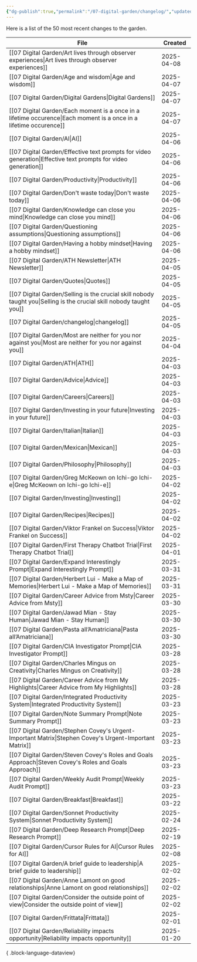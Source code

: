 ```yaml
---
{"dg-publish":true,"permalink":"/07-digital-garden/changelog/","updated":"2025-04-05T14:28:39.602-07:00"}
---
```


Here is a list of the 50 most recent changes to the garden.

| File                                                                                                                    | Created    |
| ----------------------------------------------------------------------------------------------------------------------- | ---------- |
| [[07 Digital Garden/Art lives through observer experiences\|Art lives through observer experiences]]                 | 2025-04-08 |
| [[07 Digital Garden/Age and wisdom\|Age and wisdom]]                                                                 | 2025-04-07 |
| [[07 Digital Garden/Digital Gardens\|Digital Gardens]]                                                               | 2025-04-07 |
| [[07 Digital Garden/Each moment is a once in a lifetime occurence\|Each moment is a once in a lifetime occurence]]   | 2025-04-07 |
| [[07 Digital Garden/AI\|AI]]                                                                                         | 2025-04-06 |
| [[07 Digital Garden/Effective text prompts for video generation\|Effective text prompts for video generation]]       | 2025-04-06 |
| [[07 Digital Garden/Productivity\|Productivity]]                                                                     | 2025-04-06 |
| [[07 Digital Garden/Don't waste today\|Don't waste today]]                                                           | 2025-04-06 |
| [[07 Digital Garden/Knowledge can close you mind\|Knowledge can close you mind]]                                     | 2025-04-06 |
| [[07 Digital Garden/Questioning assumptions\|Questioning assumptions]]                                               | 2025-04-06 |
| [[07 Digital Garden/Having a hobby mindset\|Having a hobby mindset]]                                                 | 2025-04-06 |
| [[07 Digital Garden/ATH Newsletter\|ATH Newsletter]]                                                                 | 2025-04-05 |
| [[07 Digital Garden/Quotes\|Quotes]]                                                                                 | 2025-04-05 |
| [[07 Digital Garden/Selling is the crucial skill nobody taught you\|Selling is the crucial skill nobody taught you]] | 2025-04-05 |
| [[07 Digital Garden/changelog\|changelog]]                                                                           | 2025-04-05 |
| [[07 Digital Garden/Most are neither for you nor against you\|Most are neither for you nor against you]]             | 2025-04-04 |
| [[07 Digital Garden/ATH\|ATH]]                                                                                       | 2025-04-03 |
| [[07 Digital Garden/Advice\|Advice]]                                                                                 | 2025-04-03 |
| [[07 Digital Garden/Careers\|Careers]]                                                                               | 2025-04-03 |
| [[07 Digital Garden/Investing in your future\|Investing in your future]]                                             | 2025-04-03 |
| [[07 Digital Garden/Italian\|Italian]]                                                                               | 2025-04-03 |
| [[07 Digital Garden/Mexican\|Mexican]]                                                                               | 2025-04-03 |
| [[07 Digital Garden/Philosophy\|Philosophy]]                                                                         | 2025-04-03 |
| [[07 Digital Garden/Greg McKeown on Ichi-go Ichi-e\|Greg McKeown on Ichi-go Ichi-e]]                                 | 2025-04-02 |
| [[07 Digital Garden/Investing\|Investing]]                                                                           | 2025-04-02 |
| [[07 Digital Garden/Recipes\|Recipes]]                                                                               | 2025-04-02 |
| [[07 Digital Garden/Viktor Frankel on Success\|Viktor Frankel on Success]]                                           | 2025-04-02 |
| [[07 Digital Garden/First Therapy Chatbot Trial\|First Therapy Chatbot Trial]]                                       | 2025-04-01 |
| [[07 Digital Garden/Expand Interestingly Prompt\|Expand Interestingly Prompt]]                                       | 2025-03-31 |
| [[07 Digital Garden/Herbert Lui - Make a Map of Memories\|Herbert Lui - Make a Map of Memories]]                     | 2025-03-31 |
| [[07 Digital Garden/Career Advice from Msty\|Career Advice from Msty]]                                               | 2025-03-30 |
| [[07 Digital Garden/Jawad Mian - Stay Human\|Jawad Mian - Stay Human]]                                               | 2025-03-30 |
| [[07 Digital Garden/Pasta all’Amatriciana\|Pasta all’Amatriciana]]                                                   | 2025-03-30 |
| [[07 Digital Garden/CIA Investigator Prompt\|CIA Investigator Prompt]]                                               | 2025-03-28 |
| [[07 Digital Garden/Charles Mingus on Creativity\|Charles Mingus on Creativity]]                                     | 2025-03-28 |
| [[07 Digital Garden/Career Advice from My Highlights\|Career Advice from My Highlights]]                             | 2025-03-28 |
| [[07 Digital Garden/Integrated Productivity System\|Integrated Productivity System]]                                 | 2025-03-23 |
| [[07 Digital Garden/Note Summary Prompt\|Note Summary Prompt]]                                                       | 2025-03-23 |
| [[07 Digital Garden/Stephen Covey's Urgent-Important Matrix\|Stephen Covey's Urgent-Important Matrix]]               | 2025-03-23 |
| [[07 Digital Garden/Steven Covey's Roles and Goals Approach\|Steven Covey's Roles and Goals Approach]]               | 2025-03-23 |
| [[07 Digital Garden/Weekly Audit Prompt\|Weekly Audit Prompt]]                                                       | 2025-03-23 |
| [[07 Digital Garden/Breakfast\|Breakfast]]                                                                           | 2025-03-22 |
| [[07 Digital Garden/Sonnet Productivity System\|Sonnet Productivity System]]                                         | 2025-02-24 |
| [[07 Digital Garden/Deep Research Prompt\|Deep Research Prompt]]                                                     | 2025-02-19 |
| [[07 Digital Garden/Cursor Rules for AI\|Cursor Rules for AI]]                                                       | 2025-02-08 |
| [[07 Digital Garden/A brief guide to leadership\|A brief guide to leadership]]                                       | 2025-02-02 |
| [[07 Digital Garden/Anne Lamont on good relationships\|Anne Lamont on good relationships]]                           | 2025-02-02 |
| [[07 Digital Garden/Consider the outside point of view\|Consider the outside point of view]]                         | 2025-02-02 |
| [[07 Digital Garden/Frittata\|Frittata]]                                                                             | 2025-02-01 |
| [[07 Digital Garden/Reliability impacts opportunity\|Reliability impacts opportunity]]                               | 2025-01-20 |

{ .block-language-dataview}
